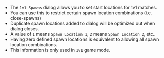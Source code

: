 - The `1v1 Spawns` dialog allows you to set start locations for 1v1 matches.
- You can use this to restrict certain spawn location combinations (i.e. close-spawns)
- Duplicate spawn locations added to dialog will be optimized out when dialog closes.
- A value of `1` means `Spawn Location 1`, `2` means `Spawn Location 2`, etc..
- Having zero defined spawn locations is equivalent to allowing all spawn location combinations.
- This information is only used in `1v1` game mode.